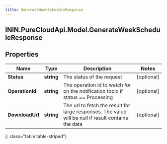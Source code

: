 ```yaml
---
title: GenerateWeekScheduleResponse
---
```

## ININ.PureCloudApi.Model.GenerateWeekScheduleResponse

## Properties

|Name | Type | Description | Notes|
|------------ | ------------- | ------------- | -------------|
| **Status** | **string** | The status of the request | [optional] |
| **OperationId** | **string** | The operation id to watch for on the notification topic if status == Processing | [optional] |
| **DownloadUrl** | **string** | The url to fetch the result for large responses. The value will be null if result contains the data | [optional] |
{: class="table table-striped"}


